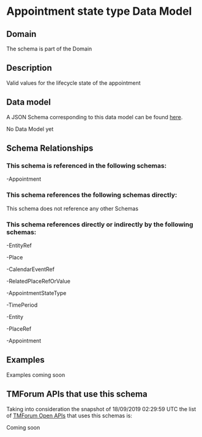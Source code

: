 # Appointment state type Data Model

## Domain

The  schema is part of the  Domain

## Description

Valid values for the lifecycle state of the appointment

## Data model

A JSON Schema corresponding to this data model can be found
[here](https://github.com/tmforum-rand/schemas/blob/master/Customer/AppointmentStateType.schema.json).

No Data Model yet

## Schema Relationships

### This schema is referenced in the following schemas:

-Appointment

### This schema references the following schemas directly:

This schema does not reference any other Schemas

### This schema references directly or indirectly by the following schemas:

-EntityRef

-Place

-CalendarEventRef

-RelatedPlaceRefOrValue

-AppointmentStateType

-TimePeriod

-Entity

-PlaceRef

-Appointment



## Examples

Examples coming soon

## TMForum APIs that use this schema

Taking into consideration the snapshot of 18/09/2019 02:29:59 UTC the list of [TMForum Open APIs](https://www.tmforum.org/open-apis/) that uses this schemas is:

Coming soon